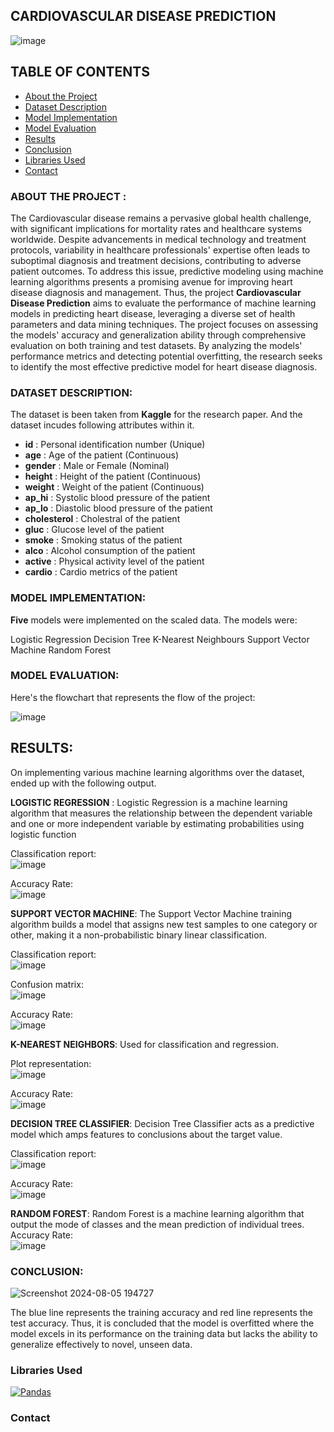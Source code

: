 ## CARDIOVASCULAR DISEASE PREDICTION

![image](https://github.com/user-attachments/assets/26b9c89b-b1db-48ae-b8ba-0b45527b12d4)

## TABLE OF CONTENTS

- [About the Project](#about-the-project)
- [Dataset Description](#dataset-description)
- [Model Implementation](#model-implementation)
- [Model Evaluation](#model-evaluation)
- [Results](#results)
- [Conclusion](#conclusion)
- [Libraries Used](#libraries-used)
- [Contact](#contact)

### ABOUT THE PROJECT : 

The Cardiovascular disease remains a pervasive global health challenge, with significant implications for mortality rates and healthcare systems worldwide. Despite advancements in medical technology and treatment protocols, variability in healthcare professionals' expertise often leads to suboptimal diagnosis and treatment decisions, contributing to adverse patient outcomes. To address this issue, predictive modeling using machine learning algorithms presents a promising avenue for improving heart disease diagnosis and management. Thus, the project **Cardiovascular Disease Prediction** aims to evaluate the performance of machine learning models in predicting heart disease, leveraging a diverse set of health parameters and data mining techniques. The project focuses on assessing the models' accuracy and generalization ability through comprehensive evaluation on both training and test datasets. By analyzing the models' performance metrics and detecting potential overfitting, the research seeks to identify the most effective predictive model for heart disease diagnosis.

### DATASET DESCRIPTION:

The dataset is been taken from **Kaggle** for the research paper. And the dataset incudes following attributes within it.</br>

- **id** : Personal identification number (Unique)</br>
- **age** : Age of the patient (Continuous)</br>
- **gender** : Male or Female (Nominal)</br>
- **height** : Height of the patient (Continuous)</br>
- **weight** : Weight of the patient (Continuous)</br>
- **ap_hi** : Systolic blood pressure of the patient</br>
- **ap_lo** : Diastolic blood pressure of the patient</br>
- **cholesterol** : Cholestral of the patient</br>
- **gluc** : Glucose level of the patient</br>
- **smoke** : Smoking status of the patient</br>
- **alco** :  Alcohol consumption of the patient</br>
- **active** : Physical activity level of the patient</br>
- **cardio** : Cardio metrics of the patient</br>

### MODEL IMPLEMENTATION:

**Five** models were implemented on the scaled data. The models were:

Logistic Regression
Decision Tree
K-Nearest Neighbours
Support Vector Machine
Random Forest

### MODEL EVALUATION:

Here's the flowchart that represents the flow of the project:

![image](https://github.com/user-attachments/assets/6f045626-48f1-45fd-b1b7-12822a9b5c84)

## RESULTS:

On implementing various machine learning algorithms over the dataset, ended up with the following output.

**LOGISTIC REGRESSION** : Logistic Regression is a machine learning algorithm that measures the relationship between the dependent variable and one or more independent variable by estimating probabilities using logistic function</br>

 Classification report:</br>
 ![image](https://github.com/user-attachments/assets/d54e2730-cf6b-46fd-a535-0bbd15d0f937)</br>
 
 Accuracy Rate:</br>
 ![image](https://github.com/user-attachments/assets/2190b3d3-ef95-42f0-ae89-f381997921f3)</br>

**SUPPORT VECTOR MACHINE**: The Support Vector Machine training algorithm builds a model that assigns new test samples to one category or other, making it a non-probabilistic binary linear classification.</br>

 Classification report:</br>
 ![image](https://github.com/user-attachments/assets/d5e45069-e452-44f4-adfb-f9b066713c9c)</br>
 
 Confusion matrix:</br>
 ![image](https://github.com/user-attachments/assets/2bd4ddeb-0c86-4ecc-aaf4-4aaab9cb3afb)</br>
 
 Accuracy Rate:</br>
 ![image](https://github.com/user-attachments/assets/a3cb86f0-609a-4099-aae8-c6a9761d2a0a)</br>

 **K-NEAREST NEIGHBORS**: Used for classification and regression.</br>

 Plot representation:</br>
 ![image](https://github.com/user-attachments/assets/7fedcd66-ed3a-45a2-bafd-b81803221f73)</br>
 
 Accuracy Rate:</br>
 ![image](https://github.com/user-attachments/assets/cf7ca84e-f410-4bac-b6dd-788acb6bd256)</br>

 **DECISION TREE CLASSIFIER**: Decision Tree Classifier acts as a predictive model which amps features to conclusions about the target value.</br>

 Classification report:</br>
 ![image](https://github.com/user-attachments/assets/b63e4913-1a86-4b53-bb24-143535f2fc1e)</br>
 
 Accuracy Rate:</br>
 ![image](https://github.com/user-attachments/assets/39ac5bc9-4e7f-4492-ae44-4decf4d647bf)</br>

 **RANDOM FOREST**: Random Forest is a machine learning algorithm that output the mode of classes and the mean prediction of individual trees.</br>
 Accuracy Rate:</br>
 ![image](https://github.com/user-attachments/assets/1abe17ec-55ce-49b1-a3b5-2e630a9529e8)</br>

### CONCLUSION:</br>

![Screenshot 2024-08-05 194727](https://github.com/user-attachments/assets/52d0a16b-fad2-4b0a-883f-a439e4408d60)

The blue line represents the training accuracy and red line represents the test accuracy. Thus, it is concluded that the model is overfitted where the model excels in its performance on the training data but lacks the ability to generalize effectively to novel, unseen data.

### Libraries Used

[![Pandas](https://img.shields.io/badge/Pandas-150458?style=for-the-badge&logo=pandas&logoColor=white)](https://pandas.pydata.org/)


### Contact

